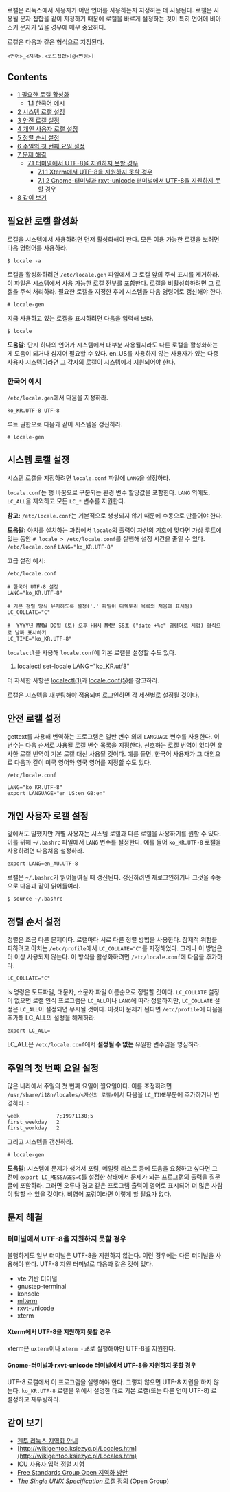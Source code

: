 로캘은 리눅스에서 사용자가 어떤 언어를 사용하는지 지정하는 데 사용된다. 로캘은 사용될 문자 집합을 같이 지정하기 때문에 로캘을 바르게 설정하는 것이 특히 언어에 비아스키 문자가 있을 경우에 매우 중요하다.

로캘은 다음과 같은 형식으로 지정된다.

```
<언어>_<지역>.<코드집합>[@<변형>]

```

## Contents

*   [1 필요한 로캘 활성화](#필요한_로캘_활성화)
    *   [1.1 한국어 예시](#한국어_예시)
*   [2 시스템 로캘 설정](#시스템_로캘_설정)
*   [3 안전 로캘 설정](#안전_로캘_설정)
*   [4 개인 사용자 로캘 설정](#개인_사용자_로캘_설정)
*   [5 정렬 순서 설정](#정렬_순서_설정)
*   [6 주일의 첫 번째 요일 설정](#주일의_첫_번째_요일_설정)
*   [7 문제 해결](#문제_해결)
    *   [7.1 터미널에서 UTF-8을 지원하지 못할 경우](#터미널에서_UTF-8을_지원하지_못할_경우)
        *   [7.1.1 Xterm에서 UTF-8을 지원하지 못할 경우](#Xterm에서_UTF-8을_지원하지_못할_경우)
        *   [7.1.2 Gnome-터미널과 rxvt-unicode 터미널에서 UTF-8을 지원하지 못할 경우](#Gnome-터미널과_rxvt-unicode_터미널에서_UTF-8을_지원하지_못할_경우)
*   [8 같이 보기](#같이_보기)

## 필요한 로캘 활성화

로캘을 시스템에서 사용하려면 먼저 활성화해야 한다. 모든 이용 가능한 로캘을 보려면 다음 명령어를 사용하라.

```
$ locale -a

```

로캘을 활성화하려면 `/etc/locale.gen` 파일에서 그 로캘 앞의 주석 표시를 제거하라. 이 파일은 시스템에서 사용 가능한 로캘 전부를 포함한다. 로캘을 비활성화하려면 그 로캘을 주석 처리하라. 필요한 로캘을 지정한 후에 시스템을 다음 명령어로 갱신해야 한다.

```
# locale-gen

```

지금 사용하고 있는 로캘을 표시하려면 다음을 입력해 보라.

```
$ locale

```

**도움말:** 단지 하나의 언어가 시스템에서 대부분 사용될지라도 다른 로캘을 활성화하는 게 도움이 되거나 심지어 필요할 수 있다. en_US를 사용하지 않는 사용자가 있는 다중 사용자 시스템이라면 그 각자의 로캘이 시스템에서 지원되어야 한다.

### 한국어 예시

`/etc/locale.gen`에서 다음을 지정하라.

```
ko_KR.UTF-8 UTF-8

```

루트 권한으로 다음과 같이 시스템을 갱신하라.

```
# locale-gen

```

## 시스템 로캘 설정

시스템 로캘을 지정하려면 `locale.conf` 파일에 `LANG`을 설정하라.

`locale.conf`는 행 바꿈으로 구분되는 환경 변수 할당값을 포함한다. `LANG` 외에도, `LC_ALL`을 제외하고 모든 `LC_*` 변수를 지원한다.

**참고:** `/etc/locale.conf`는 기본적으로 생성되지 않기 때문에 수동으로 만들어야 한다.

**도움말:** 아치를 설치하는 과정에서 `locale`의 출력이 자신의 기호에 맞다면 가상 루트에 있는 동안 `# locale > /etc/locale.conf`를 실행해 설정 시간을 줄일 수 있다.
 `/etc/locale.conf`  `LANG="ko_KR.UTF-8"` 

고급 설정 예시:

 `/etc/locale.conf` 
```
# 한국어 UTF-8 설정
LANG="ko_KR.UTF-8"

# 기본 정렬 방식 유지하도록 설정('.' 파일이 디렉토리 목록의 처음에 표시됨)
LC_COLLATE="C"

#  YYYY년 MM월 DD일 (토) 오후 HH시 MM분 SS초 ("date +%c" 명령어로 시험) 형식으로 날짜 표시하기
LC_TIME="ko_KR.UTF-8"
```

`localectl`을 사용해 `locale.conf`에 기본 로캘을 설정할 수도 있다.

1.  localectl set-locale LANG="ko_KR.utf8"

더 자세한 사항은 [localectl(1)](https://jlk.fjfi.cvut.cz/arch/manpages/man/localectl.1)과 [locale.conf(5)](https://jlk.fjfi.cvut.cz/arch/manpages/man/locale.conf.5)를 참고하라.

로캘은 시스템을 재부팅해야 적용되며 로그인하면 각 세션별로 설정될 것이다.

## 안전 로캘 설정

gettext를 사용해 번역하는 프로그램은 일반 변수 외에 `LANGUAGE` 변수를 사용한다. 이 변수는 다음 순서로 사용될 로캘 변수 [목록](http://www.gnu.org/software/gettext/manual/gettext.html#The-LANGUAGE-variable)을 지정한다. 선호하는 로캘 번역이 없다면 유사한 로캘 번역이 기본 로캘 대신 사용될 것이다. 예를 들면, 한국어 사용자가 그 대안으로 다음과 같이 미국 영어와 영국 영어를 지정할 수도 있다.

 `/etc/locale.conf` 
```
LANG="ko_KR.UTF-8"
export LANGUAGE="en_US:en_GB:en"
```

## 개인 사용자 로캘 설정

앞에서도 말했지만 개별 사용자는 시스템 로캘과 다른 로캘을 사용하기를 원할 수 있다. 이를 위해 `~/.bashrc` 파일에서 `LANG` 변수를 설정한다. 예를 들어 `ko_KR.UTF-8` 로캘을 사용하려면 다음처음 설정하라.

```
export LANG=en_AU.UTF-8

```

로캘은 `~/.bashrc`가 읽어들여질 때 갱신된다. 갱신하려면 재로그인하거나 그것을 수동으로 다음과 같이 읽어들여라.

```
$ source ~/.bashrc

```

## 정렬 순서 설정

정렬은 조금 다른 문제이다. 로캘마다 서로 다른 정렬 방법을 사용한다. 잠재적 위험을 피하려고 아치는 `/etc/profile`에서 `LC_COLLATE="C"`를 지정해었다. 그러나 이 방법은 더 이상 사용되지 않는다. 이 방식을 활성화하려면 `/etc/locale.conf`에 다음을 추가하라.

```
LC_COLLATE="C"

```

ls 명령은 도트파일, 대문자, 소문자 파일 이름순으로 정렬할 것이다. `LC_COLLATE` 설정이 없으면 로캘 인식 프로그램은 `LC_ALL`이나 `LANG`에 따라 정렬하지만, `LC_COLLATE` 설정은 `LC_ALL`이 설정되면 무시될 것이다. 이것이 문제가 된다면 `/etc/profile`에 다음을 추가해 LC_ALL의 설정을 해제하라.

```
export LC_ALL=

```

LC_ALL은 `/etc/locale.conf`에서 **설정될 수 없는** 유일한 변수임을 명심하라.

## 주일의 첫 번째 요일 설정

많은 나라에서 주일의 첫 번째 요일이 월요일이다. 이를 조정하려면 `/usr/share/i18n/locales/<자신의 로캘>`에서 다음을 `LC_TIME`부분에 추가하거나 변경하라. :

```
week            7;19971130;5
first_weekday   2
first_workday   2

```

그리고 시스템을 갱신하라.

```
# locale-gen

```

**도움말:** 시스템에 문제가 생겨서 포럼, 메일링 리스트 등에 도움을 요청하고 싶다면 그 전에 `export LC_MESSAGES=C`를 설정한 상태에서 문제가 되는 프로그램의 출력을 질문 글에 포함하라. 그러면 오류나 경고 같은 프로그램 출력이 영어로 표시되어 더 많은 사람이 답할 수 있을 것이다. 비영어 포럼이라면 이렇게 할 필요가 없다.

## 문제 해결

### 터미널에서 UTF-8을 지원하지 못할 경우

불행하게도 일부 터미널은 UTF-8을 지원하지 않는다. 이런 경우에는 다른 터미널을 사용해야 한다. UTF-8 지원 터미널로 다음과 같은 것이 있다.

*   vte 기반 터미널
*   gnustep-terminal
*   konsole
*   [mlterm](/index.php/Mlterm "Mlterm")
*   rxvt-unicode
*   xterm

#### Xterm에서 UTF-8을 지원하지 못할 경우

xterm은 `uxterm`이나 `xterm -u8`로 실행해야만 UTF-8을 지원한다.

#### Gnome-터미널과 rxvt-unicode 터미널에서 UTF-8을 지원하지 못할 경우

UTF-8 로캘에서 이 프로그램을 실행해야 한다. 그렇지 않으면 UTF-8 지원을 하지 않는다. `ko_KR.UTF-8` 로캘을 위에서 설명한 대로 기본 로캘(또는 다른 언어 UTF-8) 로 설정하고 재부팅하라.

## 같이 보기

*   [젠투 리눅스 지역화 안내](http://www.gentoo.org/doc/en/guide-localization.xml)
*   [http://wikigentoo.ksiezyc.pl/Locales.htm](http://wikigentoo.ksiezyc.pl/Locales.htm)
*   [ICU 사용자 입력 정렬 시험](http://demo.icu-project.org/icu-bin/locexp?_=en_US&x=col)
*   [Free Standards Group Open 지역화 방안](http://www.openi18n.org/)
*   [*The Single UNIX Specification* 로캘 정의](http://pubs.opengroup.org/onlinepubs/007908799/xbd/locale.html) (Open Group)